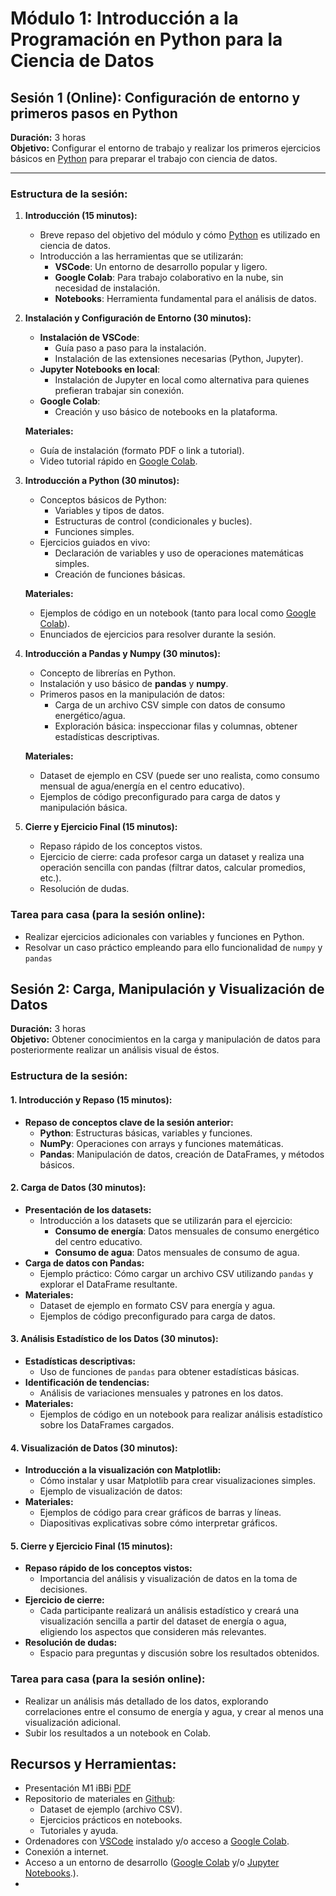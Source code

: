 # **Módulo 1: Introducción a la Programación en Python para la Ciencia de Datos**
## **Sesión 1 (Online): Configuración de entorno y primeros pasos en Python**

**Duración:** 3 horas  
**Objetivo:** Configurar el entorno de trabajo y realizar los primeros ejercicios básicos en [Python](https://www.python.org/) para preparar el trabajo con ciencia de datos.

---

### **Estructura de la sesión:**

1. **Introducción (15 minutos):**
   - Breve repaso del objetivo del módulo y cómo [Python](https://www.python.org/) es utilizado en ciencia de datos.
   - Introducción a las herramientas que se utilizarán:
     - **VSCode**: Un entorno de desarrollo popular y ligero.
     - **Google Colab**: Para trabajo colaborativo en la nube, sin necesidad de instalación.
     - **Notebooks**: Herramienta fundamental para el análisis de datos.

2. **Instalación y Configuración de Entorno (30 minutos):**
   - **Instalación de VSCode**:
     - Guía paso a paso para la instalación.
     - Instalación de las extensiones necesarias (Python, Jupyter).
   - **Jupyter Notebooks en local**:
     - Instalación de Jupyter en local como alternativa para quienes prefieran trabajar sin conexión.
   - **Google Colab**:
     - Creación y uso básico de notebooks en la plataforma.

   **Materiales:**
   - Guía de instalación (formato PDF o link a tutorial).
   - Video tutorial rápido en [Google Colab](https://colab.research.google.com/).

3. **Introducción a Python (30 minutos):**
   - Conceptos básicos de Python:
     - Variables y tipos de datos.
     - Estructuras de control (condicionales y bucles).
     - Funciones simples.
   - Ejercicios guiados en vivo:
     - Declaración de variables y uso de operaciones matemáticas simples.
     - Creación de funciones básicas.

   **Materiales:**
   - Ejemplos de código en un notebook (tanto para local como [Google Colab](https://colab.research.google.com/)).
   - Enunciados de ejercicios para resolver durante la sesión.

4. **Introducción a Pandas y Numpy (30 minutos):**
   - Concepto de librerías en Python.
   - Instalación y uso básico de **pandas** y **numpy**.
   - Primeros pasos en la manipulación de datos:
     - Carga de un archivo CSV simple con datos de consumo energético/agua.
     - Exploración básica: inspeccionar filas y columnas, obtener estadísticas descriptivas.

   **Materiales:**
   - Dataset de ejemplo en CSV (puede ser uno realista, como consumo mensual de agua/energía en el centro educativo).
   - Ejemplos de código preconfigurado para carga de datos y manipulación básica.

5. **Cierre y Ejercicio Final (15 minutos):**
   - Repaso rápido de los conceptos vistos.
   - Ejercicio de cierre: cada profesor carga un dataset y realiza una operación sencilla con pandas (filtrar datos, calcular promedios, etc.).
   - Resolución de dudas.

### **Tarea para casa (para la sesión online):**
- Realizar ejercicios adicionales con variables y funciones en Python.
- Resolvar un caso práctico empleando para ello funcionalidad de `numpy` y `pandas`

## **Sesión 2: Carga, Manipulación y Visualización de Datos**
**Duración:** 3 horas  
**Objetivo:** Obtener conocimientos en la carga y manipulación de datos para posteriormente realizar un análisis visual de éstos.

### **Estructura de la sesión:**
#### 1. **Introducción y Repaso (15 minutos):**
   - **Repaso de conceptos clave de la sesión anterior:**
     - **Python**: Estructuras básicas, variables y funciones.
     - **NumPy**: Operaciones con arrays y funciones matemáticas.
     - **Pandas**: Manipulación de datos, creación de DataFrames, y métodos básicos.
   
#### 2. **Carga de Datos (30 minutos):**
   - **Presentación de los datasets:**
     - Introducción a los datasets que se utilizarán para el ejercicio: 
       - **Consumo de energía**: Datos mensuales de consumo energético del centro educativo.
       - **Consumo de agua**: Datos mensuales de consumo de agua.
   - **Carga de datos con Pandas:**
     - Ejemplo práctico: Cómo cargar un archivo CSV utilizando `pandas` y explorar el DataFrame resultante.
   - **Materiales:**
     - Dataset de ejemplo en formato CSV para energía y agua.
     - Ejemplos de código preconfigurado para carga de datos.

#### 3. **Análisis Estadístico de los Datos (30 minutos):**
   - **Estadísticas descriptivas:**
     - Uso de funciones de `pandas` para obtener estadísticas básicas.
   - **Identificación de tendencias:**
     - Análisis de variaciones mensuales y patrones en los datos.
   - **Materiales:**
     - Ejemplos de código en un notebook para realizar análisis estadístico sobre los DataFrames cargados.

#### 4. **Visualización de Datos (30 minutos):**
   - **Introducción a la visualización con Matplotlib:**
     - Cómo instalar y usar Matplotlib para crear visualizaciones simples.
     - Ejemplo de visualización de datos:
   - **Materiales:**
     - Ejemplos de código para crear gráficos de barras y líneas.
     - Diapositivas explicativas sobre cómo interpretar gráficos.

#### 5. **Cierre y Ejercicio Final (15 minutos):**
   - **Repaso rápido de los conceptos vistos:**
     - Importancia del análisis y visualización de datos en la toma de decisiones.
   - **Ejercicio de cierre:**
     - Cada participante realizará un análisis estadístico y creará una visualización sencilla a partir del dataset de energía o agua, eligiendo los aspectos que consideren más relevantes.
   - **Resolución de dudas:**
     - Espacio para preguntas y discusión sobre los resultados obtenidos.

### **Tarea para casa (para la sesión online):**
- Realizar un análisis más detallado de los datos, explorando correlaciones entre el consumo de energía y agua, y crear al menos una visualización adicional.
- Subir los resultados a un notebook en Colab.

## **Recursos y Herramientas:**
- Presentación M1 iBBi [PDF](https://drive.google.com/file/d/1mXbMnRADRQy-CXlz50YOzu2EhZfueUHQ/view?usp=drive_link)
- Repositorio de materiales en [Github](https://github.com/jorgballesteros):  
  - Dataset de ejemplo (archivo CSV).
  - Ejercicios prácticos en notebooks.
  - Tutoriales y ayuda. 
- Ordenadores con [VSCode](https://code.visualstudio.com/) instalado y/o acceso a [Google Colab](https://colab.research.google.com/).
- Conexión a internet.
- Acceso a un entorno de desarrollo ([Google Colab](https://colab.research.google.com/) y/o [Jupyter Notebooks](https://jupyter.org/).).
- 